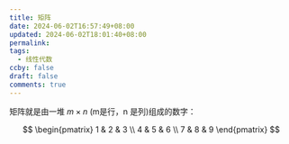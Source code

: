 ```yaml
---
title: 矩阵
date: 2024-06-02T16:57:49+08:00
updated: 2024-06-02T18:01:40+08:00
permalink: 
tags:
  - 线性代数
ccby: false
draft: false
comments: true
---
```

矩阵就是由一堆 $m \times n$  (m是行，n 是列)组成的数字：


$$
\begin{pmatrix}
1 & 2 & 3  \\
4 & 5 & 6 \\
7 & 8 & 9
\end{pmatrix}
$$



